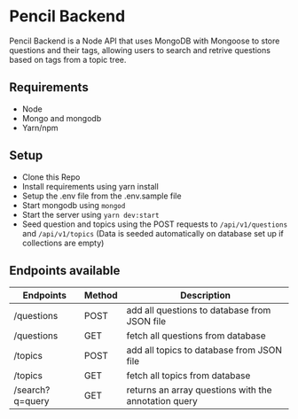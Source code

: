 # Pencil Backend
Pencil Backend is a Node API that uses MongoDB with Mongoose to store questions and their tags, allowing users to search and retrive questions based on tags from a topic tree.

## Requirements
- Node
- Mongo and mongodb
- Yarn/npm

## Setup
- Clone this Repo
- Install requirements using yarn install
- Setup the .env file from the .env.sample file
- Start mongodb using `mongod`
- Start the server using `yarn dev:start`
- Seed question and topics using the POST requests to `/api/v1/questions` and `/api/v1/topics`
(Data is seeded automatically on database set up if collections are empty)

## Endpoints available
| Endpoints                 | Method  | Description                                         |
|---------------------------|---------|-----------------------------------------------------|
|  /questions               | POST    | add all questions to database from JSON file        |
|  /questions               | GET     | fetch all questions from database                   | 
|  /topics                  | POST    | add all topics to database from JSON file           |
|  /topics                  | GET     | fetch all topics from database                      |
|  /search?q=query          | GET     | returns an array questions with the annotation query|
